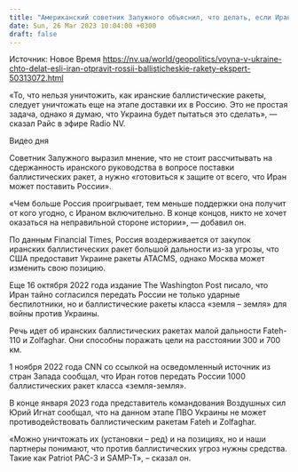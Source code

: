 ```yaml
---
title: "Американский советник Залужного объяснил, что делать, если Иран отправит России баллистические ракеты"
date: Sun, 26 Mar 2023 10:04:00 +0300
draft: false
---
```

Источник: Новое Время https://nv.ua/world/geopolitics/voyna-v-ukraine-chto-delat-esli-iran-otpravit-rossii-ballisticheskie-rakety-ekspert-50313072.html


«То, что нельзя уничтожить, как иранские баллистические ракеты, следует уничтожать еще на этапе доставки их в Россию. Это не простая задача, однако я думаю, что Украина будет пытаться это сделать», — сказал Райс в эфире Radio NV.

  Видео дня   

Советник Залужного выразил мнение, что не стоит рассчитывать на сдержанность иранского руководства в вопросе поставки баллистических ракет, а нужно «готовиться к защите от всего, что Иран может поставить России».

«Чем больше Россия проигрывает, тем меньше поддержки она получит от кого угодно, с Ираном включительно. В конце концов, никто не хочет оказаться на неправильной стороне истории», — добавил он.

По данным Financial Times, Россия воздерживается от закупок иранских баллистических ракет большой дальности из-за угрозы, что США предоставит Украине ракеты ATACMS, однако Москва может изменить свою позицию.

Еще 16 октября 2022 года издание The Washington Post писало, что Иран тайно согласился передать России не только ударные беспилотники, но и баллистические ракеты класса «земля – земля» для войны против Украины.

Речь идет об иранских баллистических ракетах малой дальности Fateh-110 и Zolfaghar. Они способны поражать цели на расстоянии 300 и 700 км.

1 ноября 2022 года CNN со ссылкой на осведомленный источник из стран Запада сообщал, что Иран готов передать России 1000 баллистических ракет класса «земля-земля».

В конце января 2023 года представитель командования Воздушных сил Юрий Игнат сообщал, что на данном этапе ПВО Украины не может противодействовать баллистическим ракетам Fateh и Zolfaghar.

«Можно уничтожать их (установки – ред) и на позициях, но и наши партнеры понимают, что против баллистических угроз нужны средства. Такие как Patriot PAC-3 и SAMP-T», – сказал он.
